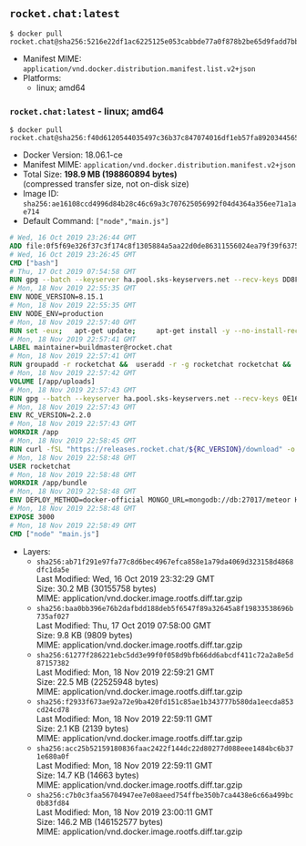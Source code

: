 ## `rocket.chat:latest`

```console
$ docker pull rocket.chat@sha256:5216e22df1ac6225125e053cabbde77a0f878b2be65d9fadd7bb572fb1a0d747
```

-	Manifest MIME: `application/vnd.docker.distribution.manifest.list.v2+json`
-	Platforms:
	-	linux; amd64

### `rocket.chat:latest` - linux; amd64

```console
$ docker pull rocket.chat@sha256:f40d6120544035497c36b37c847074016df1eb57fa8920344565d87c371f6d83
```

-	Docker Version: 18.06.1-ce
-	Manifest MIME: `application/vnd.docker.distribution.manifest.v2+json`
-	Total Size: **198.9 MB (198860894 bytes)**  
	(compressed transfer size, not on-disk size)
-	Image ID: `sha256:ae16108ccd4996d84b28c46c69a3c707625056992f04d4364a356ee71a1ae714`
-	Default Command: `["node","main.js"]`

```dockerfile
# Wed, 16 Oct 2019 23:26:44 GMT
ADD file:0f5f69e326f37c3f174c8f1305884a5aa22d0de86311556024ea79f39f637540 in / 
# Wed, 16 Oct 2019 23:26:45 GMT
CMD ["bash"]
# Thu, 17 Oct 2019 07:54:58 GMT
RUN gpg --batch --keyserver ha.pool.sks-keyservers.net --recv-keys DD8F2338BAE7501E3DD5AC78C273792F7D83545D
# Mon, 18 Nov 2019 22:55:35 GMT
ENV NODE_VERSION=8.15.1
# Mon, 18 Nov 2019 22:55:35 GMT
ENV NODE_ENV=production
# Mon, 18 Nov 2019 22:57:40 GMT
RUN set -eux; 	apt-get update; 	apt-get install -y --no-install-recommends ca-certificates curl; 	rm -rf /var/lib/apt/lists/*; 	curl -fsSLO --compressed "https://nodejs.org/dist/v$NODE_VERSION/node-v$NODE_VERSION-linux-x64.tar.gz"; 	curl -fsSLO --compressed "https://nodejs.org/dist/v$NODE_VERSION/SHASUMS256.txt.asc"; 	gpg --batch --decrypt --output SHASUMS256.txt SHASUMS256.txt.asc; 	grep " node-v$NODE_VERSION-linux-x64.tar.gz\$" SHASUMS256.txt | sha256sum -c -; 	tar -xf "node-v$NODE_VERSION-linux-x64.tar.gz" -C /usr/local --strip-components=1 --no-same-owner; 	rm "node-v$NODE_VERSION-linux-x64.tar.gz" SHASUMS256.txt.asc SHASUMS256.txt; 	npm cache clear --force
# Mon, 18 Nov 2019 22:57:41 GMT
LABEL maintainer=buildmaster@rocket.chat
# Mon, 18 Nov 2019 22:57:41 GMT
RUN groupadd -r rocketchat &&  useradd -r -g rocketchat rocketchat &&  mkdir -p /app/uploads &&  chown rocketchat:rocketchat /app/uploads
# Mon, 18 Nov 2019 22:57:42 GMT
VOLUME [/app/uploads]
# Mon, 18 Nov 2019 22:57:43 GMT
RUN gpg --batch --keyserver ha.pool.sks-keyservers.net --recv-keys 0E163286C20D07B9787EBE9FD7F9D0414FD08104
# Mon, 18 Nov 2019 22:57:43 GMT
ENV RC_VERSION=2.2.0
# Mon, 18 Nov 2019 22:57:43 GMT
WORKDIR /app
# Mon, 18 Nov 2019 22:58:45 GMT
RUN curl -fSL "https://releases.rocket.chat/${RC_VERSION}/download" -o rocket.chat.tgz &&  curl -fSL "https://releases.rocket.chat/${RC_VERSION}/asc" -o rocket.chat.tgz.asc &&  gpg --batch --verify rocket.chat.tgz.asc rocket.chat.tgz &&  tar zxvf rocket.chat.tgz &&  rm rocket.chat.tgz rocket.chat.tgz.asc &&  cd bundle/programs/server &&  npm install &&  npm cache clear --force &&  chown -R rocketchat:rocketchat /app
# Mon, 18 Nov 2019 22:58:48 GMT
USER rocketchat
# Mon, 18 Nov 2019 22:58:48 GMT
WORKDIR /app/bundle
# Mon, 18 Nov 2019 22:58:48 GMT
ENV DEPLOY_METHOD=docker-official MONGO_URL=mongodb://db:27017/meteor HOME=/tmp PORT=3000 ROOT_URL=http://localhost:3000 Accounts_AvatarStorePath=/app/uploads
# Mon, 18 Nov 2019 22:58:48 GMT
EXPOSE 3000
# Mon, 18 Nov 2019 22:58:49 GMT
CMD ["node" "main.js"]
```

-	Layers:
	-	`sha256:ab71f291e97fa77c8d6bec4967efca858e1a79da4069d323158d4868dfc1da5e`  
		Last Modified: Wed, 16 Oct 2019 23:32:29 GMT  
		Size: 30.2 MB (30155758 bytes)  
		MIME: application/vnd.docker.image.rootfs.diff.tar.gzip
	-	`sha256:baa0bb396e76b2dafbdd188deb5f6547f89a32645a8f19833538696b735af027`  
		Last Modified: Thu, 17 Oct 2019 07:58:00 GMT  
		Size: 9.8 KB (9809 bytes)  
		MIME: application/vnd.docker.image.rootfs.diff.tar.gzip
	-	`sha256:61277f286221ebc5dd3e99f0f058d9bfb66dd6abcdf411c72a2a8e5d87157382`  
		Last Modified: Mon, 18 Nov 2019 22:59:21 GMT  
		Size: 22.5 MB (22525948 bytes)  
		MIME: application/vnd.docker.image.rootfs.diff.tar.gzip
	-	`sha256:f2933f673ae92a72e9ba420fd151c85ae1b343777b580da1eecda853cd24cd78`  
		Last Modified: Mon, 18 Nov 2019 22:59:11 GMT  
		Size: 2.1 KB (2139 bytes)  
		MIME: application/vnd.docker.image.rootfs.diff.tar.gzip
	-	`sha256:acc25b52159180836faac2422f144dc22d80277d088eee1484bc6b371e680a0f`  
		Last Modified: Mon, 18 Nov 2019 22:59:11 GMT  
		Size: 14.7 KB (14663 bytes)  
		MIME: application/vnd.docker.image.rootfs.diff.tar.gzip
	-	`sha256:c7b0c3faa56704947ee7e08aeed754ffbe350b7ca4438e6c66a499bc0b83fd84`  
		Last Modified: Mon, 18 Nov 2019 23:00:11 GMT  
		Size: 146.2 MB (146152577 bytes)  
		MIME: application/vnd.docker.image.rootfs.diff.tar.gzip
